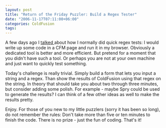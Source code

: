 ```yaml
---
layout: post
title: "Return of the Friday Puzzler: Build a Regex Tester"
date: "2006-11-17T07:11:00+06:00"
categories: ColdFusion 
tags: 
---
```


A few days ago I <a href="http://ray.camdenfamily.com/index.cfm/2006/11/7/Regex-Coach">talked </a> about how I normally did quick regex tests: I would write up some code in a CFM page and run it in my browser. Obviously a dedicated tool is better and more efficient. But pretend for a moment that you didn't have such a tool. Or perhaps you are not at your own machine and just want to quickly test something.

Today's challenge is really trivial. Simply build a form that lets you input a string and a regex. Than show the results of ColdFusion using that regex on the string. In theory that should take you about two through three minutes, but consider adding some polish. For example - maybe Spry could be used to generate the results? I can think of a few other ideas as well to make the results pretty. 

Enjoy. For those of you new to my little puzzlers (sorry it has been so long), do not remember the rules: Don't take more than five or ten minutes to finish the code. There is no prize - just the fun of coding. That's it!